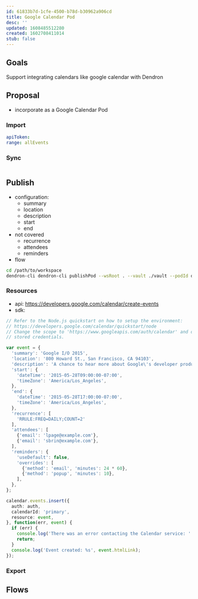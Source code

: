 ```yaml
---
id: 61833b7d-1cfe-4500-b78d-b30962a906cd
title: Google Calendar Pod
desc: ''
updated: 1608485512280
created: 1602708411014
stub: false
---
```

## Goals

Support integrating calendars like google calendar with Dendron

## Proposal

- incorporate as a Google Calendar Pod

### Import

```yml
apiToken: 
range: allEvents
```

### Sync

```yml


```

## Publish

- configuration: 
  - summary
  - location
  - description
  - start
  - end
- not covered
  - recurrence
  - attendees
  - reminders
- flow

```bash
cd /path/to/workspace
dendron-cli dendron-cli publishPod --wsRoot . --vault ./vault --podId dendron.gcal --noteByName gcal.test --config /tmp/config.yml
```

### Resources

- api: <https://developers.google.com/calendar/create-events>
- sdk:

```ts
// Refer to the Node.js quickstart on how to setup the environment:
// https://developers.google.com/calendar/quickstart/node
// Change the scope to 'https://www.googleapis.com/auth/calendar' and delete any
// stored credentials.

var event = {
  'summary': 'Google I/O 2015',
  'location': '800 Howard St., San Francisco, CA 94103',
  'description': 'A chance to hear more about Google\'s developer products.',
  'start': {
    'dateTime': '2015-05-28T09:00:00-07:00',
    'timeZone': 'America/Los_Angeles',
  },
  'end': {
    'dateTime': '2015-05-28T17:00:00-07:00',
    'timeZone': 'America/Los_Angeles',
  },
  'recurrence': [
    'RRULE:FREQ=DAILY;COUNT=2'
  ],
  'attendees': [
    {'email': 'lpage@example.com'},
    {'email': 'sbrin@example.com'},
  ],
  'reminders': {
    'useDefault': false,
    'overrides': [
      {'method': 'email', 'minutes': 24 * 60},
      {'method': 'popup', 'minutes': 10},
    ],
  },
};

calendar.events.insert({
  auth: auth,
  calendarId: 'primary',
  resource: event,
}, function(err, event) {
  if (err) {
    console.log('There was an error contacting the Calendar service: ' + err);
    return;
  }
  console.log('Event created: %s', event.htmlLink);
});

```

### Export

## Flows

